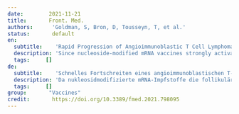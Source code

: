 ```yaml
---
date:        2021-11-21
title:       Front. Med.
authors:      'Goldman, S, Bron, D, Tousseyn, T, et al.'
status:       default
en:
  subtitle:    'Rapid Progression of Angioimmunoblastic T Cell Lymphoma Following BNT162b2 mRNA Vaccine Booster Shot: A Case Report'
  description: 'Since nucleoside-modified mRNA vaccines strongly activate T follicular helper cells, it is important to explore the possible impact of approved SARS-CoV-2 mRNA vaccines on neoplasms affecting this cell type. Herein, we report and discuss unexpected rapid progression of lymphomatous lesions after administration of a BNT162b2 mRNA vaccine booster in a man recently diagnosed with AITL'
  tags:     []
de: 
  subtitle:    'Schnelles Fortschreiten eines angioimmunoblastischen T-Zell-Lymphoms nach einer Auffrischungsimpfung mit BNT162b2 mRNA-Impfstoff: Ein Fallbericht'
  description: 'Da nukleosidmodifizierte mRNA-Impfstoffe die follikulären T-Helferzellen stark aktivieren, ist es wichtig, die möglichen Auswirkungen zugelassener SARS-CoV-2-mRNA-Impfstoffe auf Neoplasmen zu untersuchen, die diesen Zelltyp betreffen. In diesem Artikel berichten wir über das unerwartete schnelle Fortschreiten lymphatischer Läsionen nach der Verabreichung eines BNT162b2 mRNA-Impfstoffs bei einem Mann, bei dem kürzlich AITL diagnostiziert wurde.'
  tags:     []
group:       "Vaccines"
credit:       https://doi.org/10.3389/fmed.2021.798095
---
```

